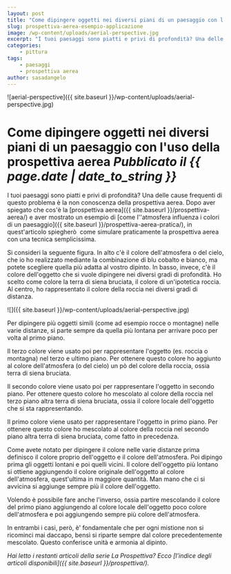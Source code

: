 ```yaml
---
layout: post
title: "Come dipingere oggetti nei diversi piani di un paesaggio con l'uso della prospettiva aerea"
slug: prospettiva-aerea-esempio-applicazione
image: /wp-content/uploads/aerial-perspective.jpg
excerpt: "I tuoi paesaggi sono piatti e privi di profondità? Una delle cause frequenti di questo problema è la non conoscenza della prospettiva aerea. Dopo aver"
categories:
    - pittura
tags:
    - paesaggi
    - prospettiva aerea
author: sasadangelo
---
```


![aerial-perspective]({{ site.baseurl }}/wp-content/uploads/aerial-perspective.jpg)

# Come dipingere oggetti nei diversi piani di un paesaggio con l'uso della prospettiva aerea _Pubblicato il **{{ page.date | date_to_string }}**_

I tuoi paesaggi sono piatti e privi di profondità? Una delle cause frequenti di questo problema è la non conoscenza della prospettiva aerea. Dopo aver spiegato che cos'è la [prospettiva aerea]({{ site.baseurl }}/prospettiva-aerea/) e aver mostrato un esempio di [come l''atmosfera influenza i colori di un paesaggio]({{ site.baseurl }}/prospettiva-aerea-pratica/), in quest'articolo spiegherò  come simulare praticamente la prospettiva aerea con una tecnica semplicissima.

Si consideri la seguente figura. In alto c'è il colore dell'atmosfera o del cielo, che io ho realizzato mediante la combinazione di blu cobalto e bianco, ma potete scegliere quella più adatta al vostro dipinto. In basso, invece, c'è il colore dell'oggetto che si vuole dipingere nei diversi gradi di profondità. Ho scelto come colore la terra di siena bruciata, il colore di un'ipotetica roccia. Al centro, ho rappresentato il colore della roccia nei diversi gradi di distanza.

![]({{ site.baseurl }}/wp-content/uploads/aerial-perspective.jpg)

Per dipingere più oggetti simili (come ad esempio rocce o montagne) nelle varie distanze, si parte sempre da quella più lontana per arrivare poco per volta al primo piano.

Il terzo colore viene usato poi per rappresentare l'oggetto (es. roccia o montagna) nel terzo e ultimo piano. Per ottenere questo colore ho aggiunto al colore dell'atmosfera (o del cielo) un pò del colore della roccia, ossia terra di siena bruciata.

Il secondo colore viene usato poi per rappresentare l'oggetto in secondo piano. Per ottenere questo colore ho mescolato al colore della roccia nel terzo piano altra terra di siena bruciata, ossia il colore locale dell'oggetto che si sta rappresentando.

Il primo colore viene usato per rappresentare l'oggetto in primo piano. Per ottenere questo colore ho mescolato al colore della roccia nel secondo piano altra terra di siena bruciata, come fatto in precedenza.

Come avete notato per dipingere il colore nelle varie distanze prima definisco il colore proprio dell'oggetto e il colore dell'atmosfera. Poi dipingo prima gli oggetti lontani e poi quelli vicini. Il colore dell'oggetto più lontano si ottiene aggiungendo il colore originale dell'oggetto al colore dell'atmosfera, quest'ultima in maggiore quantità. Man mano che ci si avvicina si aggiunge sempre più il colore dell'oggetto.

Volendo è possibile fare anche l'inverso, ossia partire mescolando il colore del primo piano aggiungendo al colore locale dell'oggetto poco colore dell'atmosfera e poi aggiungendo sempre più colore dell'atmosfera.

In entrambi i casi, però, è' fondamentale che per ogni mistione non si ricominci mai daccapo, bensì si riparte sempre dal colore precedentemente mescolato. Questo conferisce unità e armonia al dipinto.

_Hai letto i restanti articoli della serie La Prospettiva? Ecco [l’indice degli articoli disponibili]({{ site.baseurl }}/prospettiva/)._

